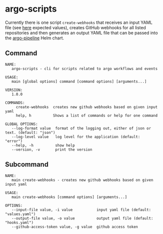 # argo-scripts

Currently there is one script `create-webhooks` that receives an input YAML file (see
[here](./values.yaml) expected values), creates GitHub webhooks for all listed repositories and
then generates an output YAML file that can be passed into the [argo-pipeline](https://github.com/dictybase-docker/kubernetes-charts/tree/master/argo-pipeline)
Helm chart.

## Command

```
NAME:
   argo-scripts - cli for scripts related to argo workflows and events

USAGE:
   main [global options] command [command options] [arguments...]

VERSION:
   1.0.0

COMMANDS:
     create-webhooks  creates new github webhooks based on given input yaml
     help, h          Shows a list of commands or help for one command

GLOBAL OPTIONS:
   --log-format value  format of the logging out, either of json or text. (default: "json")
   --log-level value   log level for the application (default: "error")
   --help, -h          show help
   --version, -v       print the version
```

## Subcommand

```
NAME:
   main create-webhooks - creates new github webhooks based on given input yaml

USAGE:
   main create-webhooks [command options] [arguments...]

OPTIONS:
   --input-file value, -i value           input yaml file (default: "values.yaml")
   --output-file value, -o value          output yaml file (default: "hooks.yaml")
   --github-access-token value, -g value  github access token
```